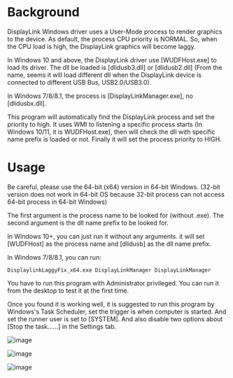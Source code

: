 # Background
DisplayLink Windows driver uses a User-Mode process to render graphics to the device. As default, the process CPU priority is NORMAL. So, when the CPU load is high, the DisplayLink graphics will become laggy.

In Windows 10 and above, the DisplayLink driver use [WUDFHost.exe] to load its driver. The dll be loaded is [dlidusb3.dll] or [dlidusb2.dll] (From the name, seems it will load different dll when the DisplayLink device is connected to different USB Bus, USB2.0/USB3.0).

In Windows 7/8/8.1, the process is [DisplayLinkManager.exe], no [dlidusbx.dll].

This program will automatically find the DisplayLink process and set the priority to high. It uses WMI to listening a specific process starts (In Windows 10/11, it is WUDFHost.exe), then will check the dll with specific name prefix is loaded or not. Finally it will set the process priority to HIGH.

# Usage
Be careful, please use the 64-bit (x64) version in 64-bit Windows. (32-bit version does not work in 64-bit OS because 32-bit process can not access 64-bit process in 64-bit Windows)

The first argument is the process name to be looked for (without .exe). The second argument is the dll name prefix to be looked for.

In Windows 10+, you can just run it without any arguments. it will set [WUDFHost] as the process name and [dlidusb] as the dll name prefix.

In Windows 7/8/8.1, you can run:
```
DisplaylinkLaggyFix_x64.exe DisplayLinkManager DisplayLinkManager
```
You have to run this program with Administrator privileged. You can run it from the desktop to test it at the first time.

Once you found it is working well, it is suggested to run this program by Windows's Task Scheduler, set the trigger is when computer is started. And set the runner user is set to [SYSTEM]. And also disable two options about [Stop the task......] in the Settings tab.

![image](https://user-images.githubusercontent.com/18359157/209885320-deb4bdae-8978-410a-a11a-e7d53d5f45ef.png)

![image](https://user-images.githubusercontent.com/18359157/209885380-631375a9-b6ca-4fc1-9e8c-e2093ad36abf.png)

![image](https://user-images.githubusercontent.com/18359157/209885419-63b953a7-6791-48d6-9a49-91feca3a1082.png)
